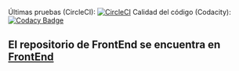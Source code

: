 Últimas pruebas (CircleCI): [![CircleCI](https://circleci.com/gh/UAMISO4101/turing201620/tree/develop.svg?style=svg)](https://circleci.com/gh/UAMISO4101/turing201620/tree/develop) 
Calidad del código (Codacity): [![Codacy Badge](https://api.codacy.com/project/badge/Grade/4caec7da65a949bda22a2de890f8409c)](https://www.codacy.com/app/s-linan10/turing201620?utm_source=github.com&amp;utm_medium=referral&amp;utm_content=UAMISO4101/turing201620&amp;utm_campaign=Badge_Grade)

El repositorio de FrontEnd se encuentra en [FrontEnd](https://github.com/slinan/sonidosLibresG2)
--
